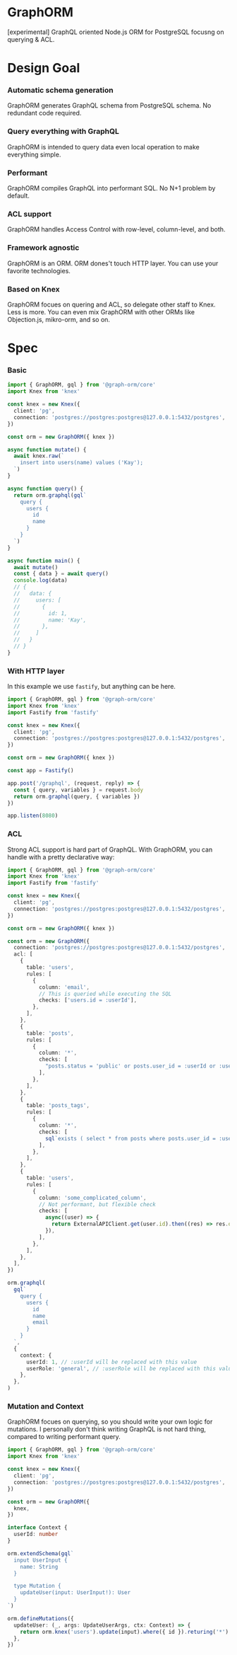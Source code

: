 # GraphORM

[experimental] GraphQL oriented Node.js ORM for PostgreSQL focusng on querying & ACL.

# Design Goal

### Automatic schema generation

GraphORM generates GraphQL schema from PostgreSQL schema. No redundant code required.

### Query everything with GraphQL

GraphORM is intended to query data even local operation to make everything simple.

### Performant

GraphORM compiles GraphQL into performant SQL. No N+1 problem by default.

### ACL support

GraphORM handles Access Control with row-level, column-level, and both.

### Framework agnostic

GraphORM is an ORM. ORM dones't touch HTTP layer. You can use your favorite technologies.

### Based on Knex

GraphORM focues on quering and ACL, so delegate other staff to Knex. Less is more. You can even mix GraphORM with other ORMs like Objection.js, mikro-orm, and so on.

# Spec

### Basic

```typescript
import { GraphORM, gql } from '@graph-orm/core'
import Knex from 'knex'

const knex = new Knex({
  client: 'pg',
  connection: 'postgres://postgres:postgres@127.0.0.1:5432/postgres',
})

const orm = new GraphORM({ knex })

async function mutate() {
  await knex.raw(`
    insert into users(name) values ('Kay');
  `)
}

async function query() {
  return orm.graphql(gql`
    query {
      users {
        id
        name
      }
    }
  `)
}

async function main() {
  await mutate()
  const { data } = await query()
  console.log(data)
  // {
  //   data: {
  //     users: [
  //       {
  //         id: 1,
  //         name: 'Kay',
  //       },
  //     ]
  //   }
  // }
}
```

### With HTTP layer

In this example we use `fastify`, but anything can be here.

```typescript
import { GraphORM, gql } from '@graph-orm/core'
import Knex from 'knex'
import Fastify from 'fastify'

const knex = new Knex({
  client: 'pg',
  connection: 'postgres://postgres:postgres@127.0.0.1:5432/postgres',
})

const orm = new GraphORM({ knex })

const app = Fastify()

app.post('/graphql', (request, reply) => {
  const { query, variables } = request.body
  return orm.graphql(query, { variables })
})

app.listen(8080)
```

### ACL

Strong ACL support is hard part of GraphQL. With GraphORM, you can handle with a pretty declarative way:

```typescript
import { GraphORM, gql } from '@graph-orm/core'
import Knex from 'knex'
import Fastify from 'fastify'

const knex = new Knex({
  client: 'pg',
  connection: 'postgres://postgres:postgres@127.0.0.1:5432/postgres',
})

const orm = new GraphORM({ knex })

const orm = new GraphORM({
  connection: 'postgres://postgres:postgres@127.0.0.1:5432/postgres',
  acl: [
    {
      table: 'users',
      rules: [
        {
          column: 'email',
          // This is queried while executing the SQL
          checks: ['users.id = :userId'],
        },
      ],
    },
    {
      table: 'posts',
      rules: [
        {
          column: '*',
          checks: [
            "posts.status = 'public' or posts.user_id = :userId or :userRole = 'ADMIN'",
          ],
        },
      ],
    },
    {
      table: 'posts_tags',
      rules: [
        {
          column: '*',
          checks: [
            sql`exists ( select * from posts where posts.user_id = :userId and posts.id = posts_tags.post_id)`,
          ],
        },
      ],
    },
    {
      table: 'users',
      rules: [
        {
          column: 'some_complicated_column',
          // Not performant, but flexible check
          checks: [
            async((user) => {
              return ExternalAPIClient.get(user.id).then((res) => res.ok)
            }),
          ],
        },
      ],
    },
  ],
})

orm.graphql(
  gql`
    query {
      users {
        id
        name
        email
      }
    }
  `,
  {
    context: {
      userId: 1, // :userId will be replaced with this value
      userRole: 'general', // :userRole will be replaced with this value
    },
  },
)
```

### Mutation and Context

GraphORM focues on querying, so you should write your own logic for mutations. I personally don't think writing GraphQL is not hard thing, compared to writing performant query.

```typescript
import { GraphORM, gql } from '@graph-orm/core'
import Knex from 'knex'

const knex = new Knex({
  client: 'pg',
  connection: 'postgres://postgres:postgres@127.0.0.1:5432/postgres',
})

const orm = new GraphORM({
  knex,
})

interface Context {
  userId: number
}

orm.extendSchema(gql`
  input UserInput {
    name: String
  }

  type Mutation {
    updateUser(input: UserInput!): User
  }
`)

orm.defineMutations({
  updateUser: (_, args: UpdateUserArgs, ctx: Context) => {
    return orm.knex('users').update(input).where({ id }).returing('*')
  },
})
```
